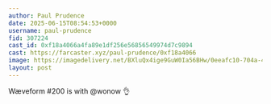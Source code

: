 ```yaml
---
author: Paul Prudence
date: 2025-06-15T08:54:53+0000
username: paul-prudence
fid: 307224
cast_id: 0xf18a4066a4fa89e1df256e56856549974d7c9894
cast: https://farcaster.xyz/paul-prudence/0xf18a4066
image: https://imagedelivery.net/BXluQx4ige9GuW0Ia56BHw/0eeafc10-704a-4ba4-7679-ff4c18765000/original
layout: post
---
```

Wæveform #200 is with @wonow 👌  

<img src='https://imagedelivery.net/BXluQx4ige9GuW0Ia56BHw/0eeafc10-704a-4ba4-7679-ff4c18765000/original' alt='' referrerpolicy='no-referrer'/>